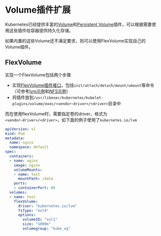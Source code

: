 # Volume插件扩展

Kubernetes已经提供丰富的[Volume](../concepts/volume.md)和[Persistent Volume](../concepts/persistent-volume.md)插件，可以根据需要使用这些插件给容器提供持久化存储。

如果内置的这些Volume还不满足要求，则可以使用FlexVolume实现自己的Volume插件。

## FlexVolume

实现一个FlexVolume包括两个步骤

- 实现[FlexVolume插件接口](https://github.com/kubernetes/community/blob/master/contributors/devel/flexvolume.md)，包括`init/attach/detach/mount/umount`等命令（可参考[lvm示例](https://github.com/kubernetes/kubernetes/tree/master/examples/volumes/flexvolume)和[NFS示例](https://github.com/kubernetes/kubernetes/blob/master/examples/volumes/flexvolume/nfs)）
- 将插件放到`/usr/libexec/kubernetes/kubelet-plugins/volume/exec/<vendor~driver>/<driver>`目录中

而在使用flexVolume时，需要指定卷的driver，格式为`<vendor~driver>/<driver>`，如下面的例子使用了`kubernetes.io/lvm`

```yaml
apiVersion: v1
kind: Pod
metadata:
  name: nginx
  namespace: default
spec:
  containers:
  - name: nginx
    image: nginx
    volumeMounts:
    - name: test
      mountPath: /data
    ports:
    - containerPort: 80
  volumes:
  - name: test
    flexVolume:
      driver: "kubernetes.io/lvm"
      fsType: "ext4"
      options:
        volumeID: "vol1"
        size: "1000m"
        volumegroup: "kube_vg"
```
